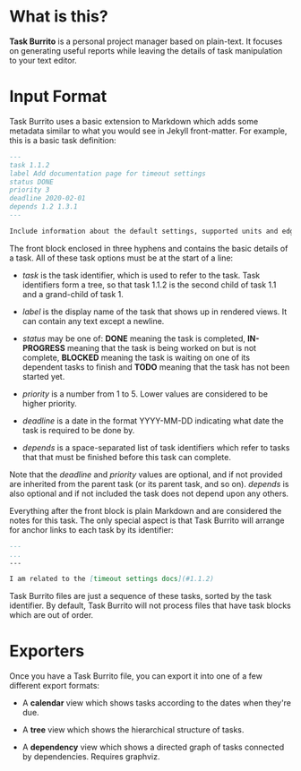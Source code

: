 # What is this?

**Task Burrito** is a personal project manager based on plain-text. It focuses
on generating useful reports while leaving the details of task manipulation to
your text editor.

# Input Format

Task Burrito uses a basic extension to Markdown which adds some metadata similar
to what you would see in Jekyll front-matter. For example, this is a basic task
definition:

```markdown
---
task 1.1.2
label Add documentation page for timeout settings
status DONE
priority 3
deadline 2020-02-01
depends 1.2 1.3.1
---

Include information about the default settings, supported units and edge cases around disabling timeouts.
```

The front block enclosed in three hyphens and contains the basic details of a
task. All of these task options must be at the start of a line:

- *task* is the task identifier, which is used to refer to the task. Task
  identifiers form a tree, so that task 1.1.2 is the second child of task 1.1
  and a grand-child of task 1.
  
- *label* is the display name of the task that shows up in rendered views. It can
  contain any text except a newline.
  
- *status* may be one of: **DONE** meaning the task is completed, **IN-PROGRESS**
  meaning that the task is being worked on but is not complete, **BLOCKED** meaning
  the task is waiting on one of its dependent tasks to finish and **TODO** meaning
  that the task has not been started yet.
  
- *priority* is a number from 1 to 5. Lower values are considered to be higher
  priority.
  
- *deadline* is a date in the format YYYY-MM-DD indicating what date the task is
  required to be done by.
  
- *depends* is a space-separated list of task identifiers which refer to tasks
  that that must be finished before this task can complete.
  
Note that the *deadline* and *priority* values are optional, and if not provided
are inherited from the parent task (or its parent task, and so on). *depends* is
also optional and if not included the task does not depend upon any others.
  
Everything after the front block is plain Markdown and are considered the notes
for this task. The only special aspect is that Task Burrito will arrange for
anchor links to each task by its identifier:

```markdown
---
...
---

I am related to the [timeout settings docs](#1.1.2)
```

Task Burrito files are just a sequence of these tasks, sorted by the task
identifier. By default, Task Burrito will not process files that have task
blocks which are out of order.

# Exporters

Once you have a Task Burrito file, you can export it into one of a few different
export formats:

- A **calendar** view which shows tasks according to the dates when they're due.

- A **tree** view which shows the hierarchical structure of tasks.

- A **dependency** view which shows a directed graph of tasks connected by
  dependencies. Requires graphviz.
